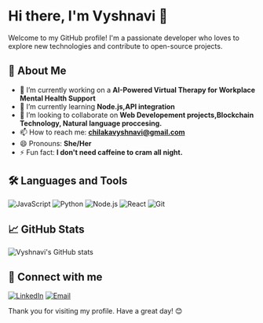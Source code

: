 # Hi there, I'm Vyshnavi 👋

Welcome to my GitHub profile! I'm a passionate developer who loves to explore new technologies and contribute to open-source projects.

## 🚀 About Me

- 🔭 I’m currently working on a **AI-Powered Virtual Therapy for Workplace Mental Health Support**
- 🌱 I’m currently learning **Node.js,API integration**
- 👀 I’m looking to collaborate on **Web Developement projects,Blockchain Technology, Natural language proccesing.**
- 📫 How to reach me: **chilakavyshnavi@gmail.com**
- 😄 Pronouns: **She/Her**
- ⚡ Fun fact: **I don't need caffeine to cram all night.**

## 🛠️ Languages and Tools

![JavaScript](https://img.shields.io/badge/-JavaScript-F7DF1E?style=for-the-badge&logo=javascript&logoColor=black)
![Python](https://img.shields.io/badge/-Python-3776AB?style=for-the-badge&logo=python&logoColor=white)
![Node.js](https://img.shields.io/badge/-Node.js-339933?style=for-the-badge&logo=node.js&logoColor=white)
![React](https://img.shields.io/badge/-React-61DAFB?style=for-the-badge&logo=react&logoColor=black)
![Git](https://img.shields.io/badge/-Git-F05032?style=for-the-badge&logo=git&logoColor=white)

## 📈 GitHub Stats

![Vyshnavi's GitHub stats](https://github-readme-stats.vercel.app/api?username=chilakavyshnavi&show_icons=true&theme=radical)

## 🔗 Connect with me

[![LinkedIn](https://img.shields.io/badge/-LinkedIn-0077B5?style=for-the-badge&logo=linkedin&logoColor=white)](https://www.linkedin.com/in/chilakavyshnavi04/)
[![Email](https://img.shields.io/badge/-Email-D14836?style=for-the-badge&logo=gmail&logoColor=white)](chilakavyshnavi@gmail.com)

Thank you for visiting my profile. Have a great day! 😊


<!---
chilakavyshnavi/chilakavyshnavi is a ✨ special ✨ repository because its `README.md` (this file) appears on your GitHub profile.
You can click the Preview link to take a look at your changes.
--->
